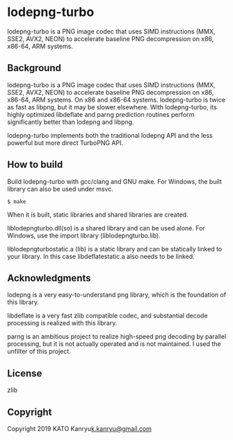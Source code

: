 # lodepng-turbo
lodepng-turbo is a PNG image codec that uses SIMD instructions (MMX, SSE2, AVX2, NEON) to accelerate baseline PNG decompression on x86, x86-64, ARM systems.

## Background
lodepng-turbo is a PNG image codec that uses SIMD instructions (MMX, SSE2, AVX2, NEON) 
to accelerate baseline PNG decompression on x86, x86-64, ARM systems. 
On x86 and x86-64 systems. lodepng-turbo is twice as fast as libpng, but it may be slower elsewhere. 
With lodepng-turbo, its highly optimized libdeflate and parng prediction routines perform significantly better than lodepng and libpng.

lodepng-turbo implements both the traditional lodepng API and the less powerful but more direct TurboPNG API.

## How to build

Build lodepng-turbo with gcc/clang and GNU make.
For Windows, the built library can also be used under msvc.

```shell
$ make
```
When it is built, static libraries and shared libraries are created.

liblodepngturbo.dll(so) is a shared library and can be used alone. For Windows, use the import library (liblodepngturbo.lib).

liblodepngturbostatic.a (lib) is a static library and can be statically linked to your library. In this case libdeflatestatic.a also needs to be linked.


## Acknowledgments

lodepng is a very easy-to-understand png library, which is the foundation of this library.

libdeflate is a very fast zlib compatible codec, and substantial decode processing is realized with this library.

parng is an ambitious project to realize high-speed png decoding by parallel processing, but it is not actually operated and is not maintained. I used the unfilter of this project.

## License

zlib

## Copyright

Copyright 2019 KATO Kanryu<k.kanryu@gmail.com>

